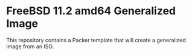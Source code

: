 # FreeBSD 11.2 amd64 Generalized Image

This repository contains a Packer template that will create a generalized image from an ISO.
